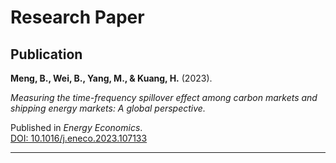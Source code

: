 # Research Paper

## Publication

**Meng, B., Wei, B., Yang, M., & Kuang, H.** (2023).  

<p><em>Measuring the time-frequency spillover effect among carbon markets and shipping energy markets: A global perspective.</em></p>  

Published in *Energy Economics*.  
[DOI: 10.1016/j.eneco.2023.107133](https://doi.org/10.1016/j.eneco.2023.107133)

---
